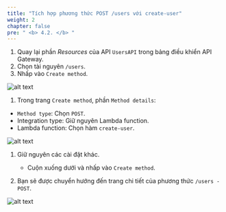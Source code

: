 ```yaml
---
title: "Tích hợp phương thức POST /users với create-user"
weight: 2
chapter: false
pre: " <b> 4.2. </b> "
---
```


1. Quay lại phần _Resources_ của API `UsersAPI` trong bảng điều khiển API Gateway.
1. Chọn tài nguyên `/users`.
1. Nhấp vào `Create method`.

![alt text](/images/workshop-2/API-Gateway--users-POST-method--create-method.jpg)

1. Trong trang `Create method`, phần `Method details`:

- `Method type`: Chọn `POST`.
- Integration type: Giữ nguyên Lambda function.
- Lambda function: Chọn hàm `create-user`.

![alt text](/images/workshop-2/API-Gateway--users-POST-method--create-method-detail.jpg)

1. Giữ nguyên các cài đặt khác.
   - Cuộn xuống dưới và nhấp vào `Create method`.

1. Bạn sẽ được chuyển hướng đến trang chi tiết của phương thức `/users - POST`.

![alt text](/images/workshop-2/API-Gateway--users-POST-method--method-detail.jpg)
